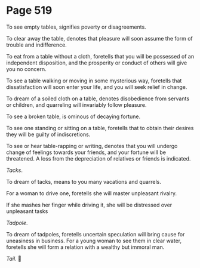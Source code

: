 # Page 519
To see empty tables, signifies poverty or disagreements.


To clear away the table, denotes that pleasure will soon assume
the form of trouble and indifference.


To eat from a table without a cloth, foretells that you will be possessed
of an independent disposition, and the prosperity or conduct of others
will give you no concern.


To see a table walking or moving in some mysterious way,
foretells that dissatisfaction will soon enter your life,
and you will seek relief in change.


To dream of a soiled cloth on a table, denotes disobedience from servants
or children, and quarreling will invariably follow pleasure.


To see a broken table, is ominous of decaying fortune.


To see one standing or sitting on a table, foretells that to obtain
their desires they will be guilty of indiscretions.


To see or hear table-rapping or writing, denotes that you will undergo change
of feelings towards your friends, and your fortune will be threatened.
A loss from the depreciation of relatives or friends is indicated.


_Tacks_.


To dream of tacks, means to you many vacations and quarrels.


For a woman to drive one, foretells she will master unpleasant rivalry.


If she mashes her finger while driving it, she will be distressed
over unpleasant tasks


_Tadpole_.


To dream of tadpoles, foretells uncertain speculation will bring cause
for uneasiness in business. For a young woman to see them in clear water,
foretells she will form a relation with a wealthy but immoral man.


_Tail_.
